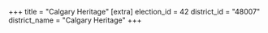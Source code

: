 +++
title = "Calgary Heritage"
[extra]
election_id = 42
district_id = "48007"
district_name = "Calgary Heritage"
+++
